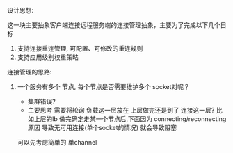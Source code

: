 设计思想:

这一块主要抽象客户端连接远程服务端的连接管理抽象，主要为了完成以下几个目标

1. 支持连接重连管理, 可配置、可修改的重连规则
3. 支持应用级别权重策略


连接管理的思路:

1.  一个服务有多个 节点, 每个节点是否需要维护多个 socket对呢？ 
    - 集群错误?
    - 主要思考 需要将轮询 负载这一层放在 上层做完还是到了 连接这一层?
     比如上层的lb 做完确定走某一个节点后,下面因为 connecting/reconnecting 原因 导致无可用连接(单个socket的情况) 就会导致阻塞
     
     可以先考虑简单的 单channel